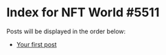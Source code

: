 # Index for NFT World #5511
Posts will be displayed in the order below:

- [Your first post](./001-first.md)

